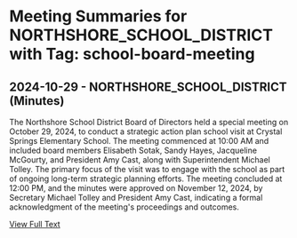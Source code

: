 # Meeting Summaries for NORTHSHORE_SCHOOL_DISTRICT with Tag: school-board-meeting

## 2024-10-29 - NORTHSHORE_SCHOOL_DISTRICT (Minutes)

The Northshore School District Board of Directors held a special meeting on October 29, 2024, to conduct a strategic action plan school visit at Crystal Springs Elementary School. The meeting commenced at 10:00 AM and included board members Elisabeth Sotak, Sandy Hayes, Jacqueline McGourty, and President Amy Cast, along with Superintendent Michael Tolley. The primary focus of the visit was to engage with the school as part of ongoing long-term strategic planning efforts. The meeting concluded at 12:00 PM, and the minutes were approved on November 12, 2024, by Secretary Michael Tolley and President Amy Cast, indicating a formal acknowledgment of the meeting's proceedings and outcomes.

[View Full Text](https://raw.githubusercontent.com/VoronoiPerspectives/WashingtonStateSchoolBoardExplorer/refs/heads/main/data/countries/usa/states/wa/counties/snohomish/school_boards/northshore_school_district/2024/2024-10-29-minutes.txt)

